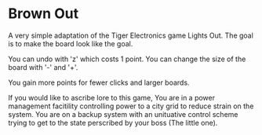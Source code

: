 # Brown Out

A very simple adaptation of the Tiger Electronics game Lights Out.
The goal is to make the board look like the goal.

You can undo with 'z' which costs 1 point.
You can change the size of the board with '-' and '+'.

You gain more points for fewer clicks and larger boards.

If you would like to ascribe lore to this game,
You are in a power management facitility controlling power to a city grid to reduce strain on the system.
You are on a backup system with an unituative control scheme trying to get to the state perscribed by your boss (The little one).
